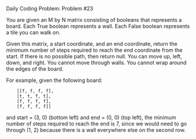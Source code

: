 Daily Coding Problem: Problem #23 


You are given an M by N matrix consisting of booleans that represents a board. Each True boolean represents a wall. Each False boolean represents a 
tile you can walk on.

Given this matrix, a start coordinate, and an end coordinate, return the minimum number of steps required to reach the end coordinate from the start. 
If there is no possible path, then return null. You can move up, left, down, and right. You cannot move through walls. You cannot wrap around the
edges of the board.

For example, given the following board:

		[[f, f, f, f],
		[t, t, f, t],
		[f, f, f, f],
		[f, f, f, f]]


and start = (3, 0) (bottom left) and end = (0, 0) (top left), the minimum number of steps required to reach the end is 7, 
since we would need to go through (1, 2) because there is a wall everywhere else on the second row.

